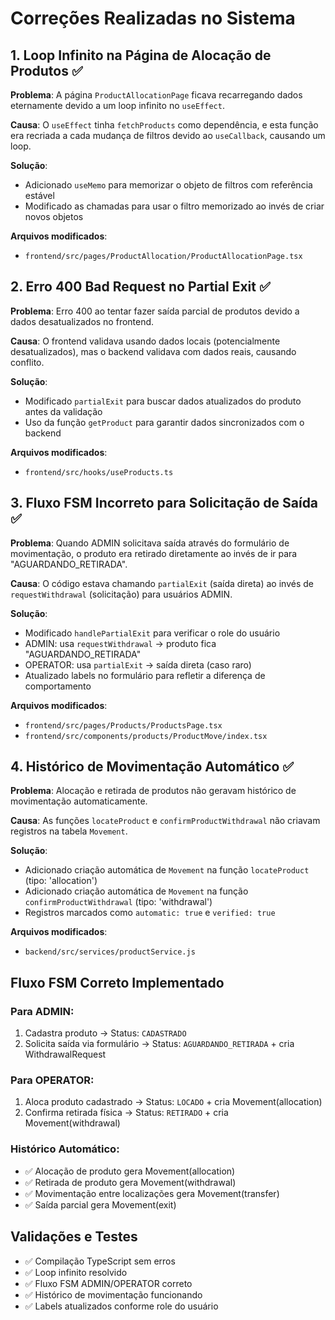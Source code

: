 # Correções Realizadas no Sistema

## 1. Loop Infinito na Página de Alocação de Produtos ✅

**Problema**: A página `ProductAllocationPage` ficava recarregando dados eternamente devido a um loop infinito no `useEffect`.

**Causa**: O `useEffect` tinha `fetchProducts` como dependência, e esta função era recriada a cada mudança de filtros devido ao `useCallback`, causando um loop.

**Solução**: 
- Adicionado `useMemo` para memorizar o objeto de filtros com referência estável
- Modificado as chamadas para usar o filtro memorizado ao invés de criar novos objetos

**Arquivos modificados**:
- `frontend/src/pages/ProductAllocation/ProductAllocationPage.tsx`

## 2. Erro 400 Bad Request no Partial Exit ✅

**Problema**: Erro 400 ao tentar fazer saída parcial de produtos devido a dados desatualizados no frontend.

**Causa**: O frontend validava usando dados locais (potencialmente desatualizados), mas o backend validava com dados reais, causando conflito.

**Solução**:
- Modificado `partialExit` para buscar dados atualizados do produto antes da validação
- Uso da função `getProduct` para garantir dados sincronizados com o backend

**Arquivos modificados**:
- `frontend/src/hooks/useProducts.ts`

## 3. Fluxo FSM Incorreto para Solicitação de Saída ✅

**Problema**: Quando ADMIN solicitava saída através do formulário de movimentação, o produto era retirado diretamente ao invés de ir para "AGUARDANDO_RETIRADA".

**Causa**: O código estava chamando `partialExit` (saída direta) ao invés de `requestWithdrawal` (solicitação) para usuários ADMIN.

**Solução**:
- Modificado `handlePartialExit` para verificar o role do usuário
- ADMIN: usa `requestWithdrawal` → produto fica "AGUARDANDO_RETIRADA" 
- OPERATOR: usa `partialExit` → saída direta (caso raro)
- Atualizado labels no formulário para refletir a diferença de comportamento

**Arquivos modificados**:
- `frontend/src/pages/Products/ProductsPage.tsx`
- `frontend/src/components/products/ProductMove/index.tsx`

## 4. Histórico de Movimentação Automático ✅

**Problema**: Alocação e retirada de produtos não geravam histórico de movimentação automaticamente.

**Causa**: As funções `locateProduct` e `confirmProductWithdrawal` não criavam registros na tabela `Movement`.

**Solução**:
- Adicionado criação automática de `Movement` na função `locateProduct` (tipo: 'allocation')
- Adicionado criação automática de `Movement` na função `confirmProductWithdrawal` (tipo: 'withdrawal')
- Registros marcados como `automatic: true` e `verified: true`

**Arquivos modificados**:
- `backend/src/services/productService.js`

## Fluxo FSM Correto Implementado

### Para ADMIN:
1. Cadastra produto → Status: `CADASTRADO`
2. Solicita saída via formulário → Status: `AGUARDANDO_RETIRADA` + cria WithdrawalRequest

### Para OPERATOR:
1. Aloca produto cadastrado → Status: `LOCADO` + cria Movement(allocation)
2. Confirma retirada física → Status: `RETIRADO` + cria Movement(withdrawal)

### Histórico Automático:
- ✅ Alocação de produto gera Movement(allocation)
- ✅ Retirada de produto gera Movement(withdrawal) 
- ✅ Movimentação entre localizações gera Movement(transfer)
- ✅ Saída parcial gera Movement(exit)

## Validações e Testes

- ✅ Compilação TypeScript sem erros
- ✅ Loop infinito resolvido
- ✅ Fluxo FSM ADMIN/OPERATOR correto
- ✅ Histórico de movimentação funcionando
- ✅ Labels atualizados conforme role do usuário